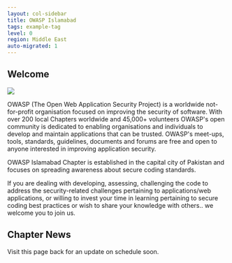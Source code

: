 ```yaml
---
layout: col-sidebar
title: OWASP Islamabad
tags: example-tag
level: 0
region: Middle East
auto-migrated: 1
---
```



## Welcome

<img src="assets/images/Logo/owasp-islamabad (1).png"/>

OWASP (The Open Web Application Security Project) is a worldwide not-for-profit organisation focused on improving the security of software. With over 200 local Chapters worldwide and 45,000+ volunteers OWASP's open community is dedicated to enabling organisations and individuals to develop and maintain applications that can be trusted. OWASP's meet-ups, tools, standards, guidelines, documents and forums are free and open to anyone interested in improving application security.

OWASP Islamabad Chapter is established in the capital city of Pakistan and focuses on spreading awareness about secure coding standards. 

If you are dealing with developing, assessing, challenging the code to address the security-related challenges pertaining to applications/web applications, or willing to invest your time in learning pertaining to secure coding best practices or wish to share your knowledge with others.. we welcome you to join us.

## Chapter News

Visit this page back for an update on schedule soon.

